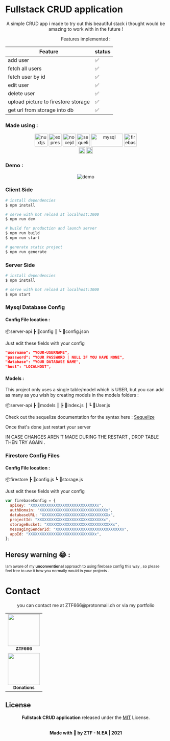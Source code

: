 # Fullstack CRUD application

<div align="center">
A simple CRUD app i made to try out this beautiful stack i thought would be amazing to work with in the future !

Features implemented :

| Feature                             | status |
| ----------------------------------- | ------ |
| add user                            | ✅     |
| fetch all users                     | ✅     |
| fetch user by id                    | ✅     |
| edit user                           | ✅     |
| delete user                         | ✅     |
| upload picture to firestore storage | ✅     |
| get url from storage into db        | ✅     |

</div>

### Made using :

<div align="center">
    <img src="https://www.vectorlogo.zone/logos/nuxtjs/nuxtjs-icon.svg" alt="nuxtjs" width="40" height="40"/>
    <img src="https://www.vectorlogo.zone/logos/expressjs/expressjs-icon.svg" alt="express" width="40" height="40"/>
    <img src="https://www.vectorlogo.zone/logos/nodejs/nodejs-icon.svg" alt="nocejd" width="40" height="40"/>
    <img src="https://www.vectorlogo.zone/logos/sequelizejs/sequelizejs-icon.svg" alt="sequelize" width="40" height="40"/>
    <img src="https://www.vectorlogo.zone/logos/mysql/mysql-horizontal.svg" alt="mysql" width="100" height="40"/>
    <img src="https://www.vectorlogo.zone/logos/firebase/firebase-icon.svg" alt="firebase" width="40" height="40"/>
    <br>
     <img src="https://www.vectorlogo.zone/logos/vuejs/vuejs-icon.svg" alt="vuejs" width="20" height="20"/>
    <img src="https://seeklogo.com/images/V/vuetify-logo-3BCF73C928-seeklogo.com.png" alt="vuetify" width="20" height="20"/>
</div>

### Demo :

<div align="center">
    <img src="https://firebasestorage.googleapis.com/v0/b/stocking-pictures.appspot.com/o/images%2Fdemo-crud.gif?alt=media&token=ab77d48f-854d-46b4-a3b7-3ff38893eb2a" alt="demo" />
</div>

### Client Side

```bash
# install dependencies
$ npm install

# serve with hot reload at localhost:3000
$ npm run dev

# build for production and launch server
$ npm run build
$ npm run start

# generate static project
$ npm run generate
```

### Server Side

```bash
# install dependencies
$ npm install

# serve with hot reload at localhost:3000
$ npm start

```

### Mysql Database Config

#### Config File location :

📦server-api
┣ 📂config
┃ ┗ 📜config.json

<p>Just edit these fields with your config</p>

```json
"username": "YOUR-USERNAME",
"password": "YOUR PASSWORD | NULL IF YOU HAVE NONE",
"database": "YOUR DATABASE NAME",
"host": "LOCALHOST",
```

#### Models :

<p>This project only uses a single table/model which is USER, but you can add as many as you wish by creating models in the models folders :  </p>

📦server-api
┣ 📂models
┃ ┣ 📜index.js
┃ ┗ 📜User.js

<p>Check out the sequelize documentation for the syntax here : <a href="http://sequelize.org" target="_">Sequelize</a></p>
 <p>Once that's done just restart your server</p>
 <p>IN CASE CHANGES AREN'T MADE DURING THE RESTART , DROP TABLE THEN TRY AGAIN .</p>

### Firestore Config Files

#### Config File location :

📦firestore
┣ 📜config.js
┗ 📜storage.js

<p>Just edit these fields with your config</p>

```javascript
var firebaseConfig = {
  apiKey: "XXXXXXXXXXXXXXXXXXXXXXXXXXXXXx",
  authDomain: "XXXXXXXXXXXXXXXXXXXXXXXXXXXXXx",
  databaseURL: "XXXXXXXXXXXXXXXXXXXXXXXXXXXXXx",
  projectId: "XXXXXXXXXXXXXXXXXXXXXXXXXXXXXx",
  storageBucket: "XXXXXXXXXXXXXXXXXXXXXXXXXXXXXx",
  messagingSenderId: "XXXXXXXXXXXXXXXXXXXXXXXXXXXXXx",
  appId: "XXXXXXXXXXXXXXXXXXXXXXXXXXXXXx",
};
```

## Heresy warning 😂 :

<p><small>Iam aware of my <strong>unconventional</strong> approach to using firebase config this way , so please feel free to use it how you normally would in your projects .</small></p>

# Contact

<div align="center">
<p>you can contact me at ZTF666@protonmail.ch or via my portfolio</p>

</div>

<div align="center">

<table>
  <tr>
    <td align="center"><a href="https://ztfportfolio.web.app/" target='_blank'><img src="https://avatars1.githubusercontent.com/u/32502988?v=4" width="100px;" alt=""/><br /><sub><b>ZTF666</b></sub></a></td>
  </tr>
  <tr>
    <td align="center"><a href="https://www.paypal.com/paypalme/ztf666" target='_blank'><img src="https://1000logos.net/wp-content/uploads/2017/05/emblem-Paypal.jpg" width="100px;" alt=""/><br /><sub><b>Donations</b></sub></a></td>
  </tr>
</table>

</div>

## License

<div align="center">

**Fullstack CRUD application**
released under the [MIT](LICENSE) License.
<br><br>

<strong><p>Made with 🖤 by ZTF - N.EA | 2021 </p> </strong>

</div>
